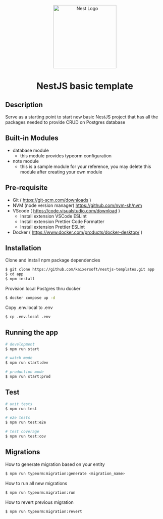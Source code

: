 <p align="center">
  <a href="http://nestjs.com/" target="blank"><img src="https://nestjs.com/img/logo-small.svg" width="200" alt="Nest Logo" /></a>
</p>

<h1 align="center">NestJS basic template</h1>

## Description

Serve as a starting point to start new basic NestJS project that has all the packages needed to provide CRUD on Postgres database

## Built-in Modules

- database module
  - this module provides typeorm configuration
- note module
  - this is a sample module for your reference, you may delete this module after creating your own module

## Pre-requisite

- Git ( https://git-scm.com/downloads )
- NVM (node version manager) https://github.com/nvm-sh/nvm
- VScode ( https://code.visualstudio.com/download )
  - Install extension VSCode ESLint
  - Install extension Prettier Code Formatter
  - Install extension Prettier ESLint
- Docker ( https://www.docker.com/products/docker-desktop/ )

## Installation

Clone and install npm package dependencies

```bash
$ git clone https://github.com/kaixersoft/nestjs-templates.git app
$ cd app
$ npm install
```

Provision local Postgres thru docker

```bash
$ docker compose up -d
```

Copy .env.local to .env

```bash
$ cp .env.local .env
```

## Running the app

```bash
# development
$ npm run start

# watch mode
$ npm run start:dev

# production mode
$ npm run start:prod
```

## Test

```bash
# unit tests
$ npm run test

# e2e tests
$ npm run test:e2e

# test coverage
$ npm run test:cov
```

## Migrations

How to generate migration based on your entity

```bash
$ npm run typeorm:migration:generate <migration_name>
```

How to run all new migrations

```bash
$ npm run typeorm:migration:run
```

How to revert previous migration

```bash
$ npm run typeorm:migration:revert
```
